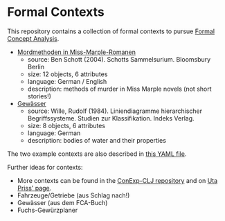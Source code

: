 # Formal Contexts

This repository contains a collection of formal contexts to pursue
[Formal Concept Analysis](https://upriss.github.io/fca/fca.html).

- [Mordmethoden in Miss-Marple-Romanen](contexts/missmarple_de.ctx)
  - source: Ben Schott (2004). Schotts Sammelsurium. Bloomsbury Berlin
  - size: 12 objects, 6 attributes
  - language: German / English
  - description: methods of murder in Miss Marple novels (not short stories!)
- [Gewässer](contexts/gewaesser_de.ctx)
  - source: Wille, Rudolf (1984). Liniendiagramme hierarchischer
    Begriffssysteme. Studien zur Klassifikation. Indeks Verlag.
  - size: 8 objects, 6 attributes
  - language: German
  - description: bodies of water and their properties

The two example contexts are also described in [this YAML file](contexts.yaml).

Further ideas for contexts:
- More contexts can be found in the [ConExp-CLJ
repository](https://github.com/tomhanika/conexp-clj/tree/dev/testing-data)
and on [Uta Priss' page](https://upriss.github.io/fca/examples.html).
- Fahrzeuge/Getriebe (aus Schlag nach!)
- Gewässer (aus dem FCA-Buch)
- Fuchs-Gewürzplaner
